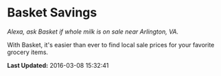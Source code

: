 # Basket Savings
*Alexa, ask Basket if whole milk is on sale near Arlington, VA.*

With Basket, it's easier than ever to find local sale prices for your favorite grocery items.

**Last Updated:** 2016-03-08 15:32:41